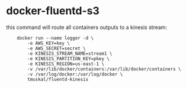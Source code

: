 # docker-fluentd-s3

this command will route all containers outputs to a kinesis stream:
```
	docker run --name logger -d \
		-e AWS_KEY=key \
		-e AWS_SECRET=secret \
		-e KINESIS_STREAM_NAME=stream1 \
		-e KINESIS_PARTITION_KEY=pkey \
		-e KINESIS_REGION=us-east-1 \
		-v /var/lib/docker/containers:/var/lib/docker/containers \
		-v /var/log/docker:/var/log/docker \
		tmuskal/fluentd-kinesis
```